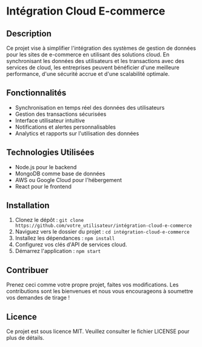 # Intégration Cloud E-commerce

## Description
Ce projet vise à simplifier l'intégration des systèmes de gestion de données pour les sites de e-commerce en utilisant des solutions cloud. En synchronisant les données des utilisateurs et les transactions avec des services de cloud, les entreprises peuvent bénéficier d'une meilleure performance, d'une sécurité accrue et d'une scalabilité optimale.

## Fonctionnalités
- Synchronisation en temps réel des données des utilisateurs
- Gestion des transactions sécurisées
- Interface utilisateur intuitive
- Notifications et alertes personnalisables
- Analytics et rapports sur l'utilisation des données

## Technologies Utilisées
- Node.js pour le backend
- MongoDB comme base de données
- AWS ou Google Cloud pour l'hébergement
- React pour le frontend

## Installation
1. Clonez le dépôt : `git clone https://github.com/votre_utilisateur/intégration-cloud-e-commerce`
2. Naviguez vers le dossier du projet : `cd intégration-cloud-e-commerce`
3. Installez les dépendances : `npm install`
4. Configurez vos clés d'API de services cloud.
5. Démarrez l'application : `npm start`

## Contribuer
Prenez ceci comme votre propre projet, faites vos modifications. Les contributions sont les bienvenues et nous vous encourageons à soumettre vos demandes de tirage !

## Licence
Ce projet est sous licence MIT. Veuillez consulter le fichier LICENSE pour plus de détails.